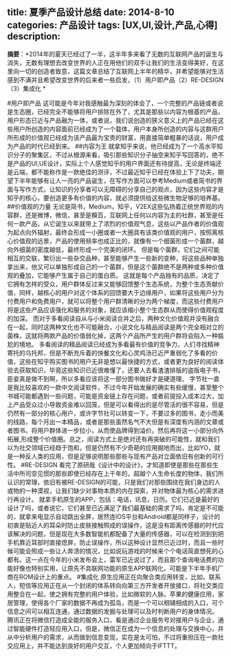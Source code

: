title: 夏季产品设计总结
date: 2014-8-10
categories: 产品设计
tags: [UX,UI,设计,产品,心得]
description:
---
**摘要**：*2014年的夏天已经过了一半，这半年多来看了无数的互联网产品的诞生与消失，无数有理想去改变世界的人正在用他们的双手让我们的生活变得美好，在这里向一切的创造者致意，这篇文章总结了互联网上半年的精华，并希望能够对生活感到不满并且希望改变世界的后来者一些启发，（1）用户即产品（2）RE-DESIGN（3）集成化 *

<!--more-->
#用户即产品
这可能是今年对我感触最为深刻的体会了，一个完整的产品链或者说是生态圈，已经完全不能够将用户排除在外了，尤其是那些以内容为根基的产品，用户形态已近与产品融为一体，或者说，我们说创造的狭义意义上的产品已经在这些用户所创造的内容面前已经成为了一个载体，用户本身所创造的内容与这群用户所形成的价值观已经成为该产品最为宝贵的财富，用直接简单粗暴的话说，用户成为产品的时代已经到来。
##内容为王
就拿知乎来说，他已经成为了一个高水平知识分子的聚集区，不过从根源来看，吸引那些知识分子抽空来知乎写回答的，绝不是产品的UI,UE设计，实际上个人感觉知乎的用户界面还有待提高，无论是终端还是云端，都不能称作是一款绝佳的测评，不过最近知乎已经在体验上下了功夫，期望下半年能够有让人一亮的产品诞生，在写作方面可以参考Medium或者简书的界面与写作方式，让知识的分享者可以无障碍的分享自己的观点，因为这些内容才是知乎的核心，要创造更多有价值的内容，就必须提供给这些微生物足够的培养基。
##价值观的力量
无论是简书，Medium，知乎，V2EX这些弘扬着正统世界观的内容群，还是微博，微信，甚至是糗百，互联网上任何以内容为主的社群，甚至是任何一款产品，从它诞生以来就带上了浓烈的价值观气息，这些以产品作者的价值观为起点向外辐射，最终会形成一小圈或者一大圈具有该类价值观的用户，按照离核心价值观的远景，产品的使用频率也成正比的，就像有一个细菌形成一个菌群，越向外细菌的密度越低，最终形成一个完美的闭环。
但是每个菌群，它们之间可能相互的交联，繁衍出一些杂交品种，甚至能够产生一些新的变种，将这些品种单独拿出来，他又可以单独形成自己的一个菌群，但是这个菌群绝不是两种或多种价值观的叠加，它能够产生属于自己的蛋白质。
这就是每个产品独有的品质，决定了它拥有怎样的受众，用户群体反过来又能够回馈整个生态系统，为整个生态贡献价值，同样，越核心的用户对这个体系的回馈要大于边缘用户，如果将这些用户分为付费用户和免费用户，就可以将整个用户群清晰的分为两个梯度，而这些付费用户将是这些产品应该强化和服务的对象，就应该缩小整个生态群从而使得价值观程度的加深。
而对于多看阅读自从与小米阅读合并之后，两种文化价值观并没有融合在一起，同时这两种文化也不可能融合，小说文化与精品阅读是两个完全相对立的菌株，这就将两款产品的价值弱化掉，这两个产品所产生的用户群将会陷入一种尴尬的境地。
多看阅读的精品阅读已经成为多看最有价值的竞争力，人们寻找精神寄托的乌托邦，但是不断充斥着的快餐文化和心灵鸡汤已近严重弱化了多看的价值，这些在知乎购买图书的用户无非是想以最快捷的方式，或者更为良好的阅读体验去获取知识，毕竟这些知识已近很难懂了，还要人去看渣渣排版的盗版电子书，臣妾真是做不到啊，所以多看应该将这一部分图书做好才是硬道理。
字节社一直是我比较喜欢的一款中文阅读软件，不过今年开始发展的确实有些缓慢，甚至整个书城可能都遇到一些问题，可能是资金链上存在问题，或者前提投入成本过大，加上产品受众过小导致资金难以回笼，但是可以看得出的是尽管活的很不容易，但是仍然有一部分的核心用户，或许字节社可以转变一下，不要过多的图书，走小而美的线路，每个月出一本精品，或者是那些虽然名气不大但是有深度有内涵的文章或者图书。将用户群体进一步拉小，从而使品牌得到溢价。然后再将这一小部分向外拓展,形成整个价值圈。总之，阅读方式上是绝对还有再突破的可能性，就和我们以为社交领域已经趋于饱和，但是仍然有不少奇葩的应用掘地而出，比如YO，就是一种反人类的应用，但是足够说明那些那些与现有产品对立面依旧有创新的可行性。
#RE-DESIGN
看完了原研哉《设计中的设计》，才知道即使是那些在那些生活中所司空见惯的那些即使已经存在上千年的，超越个人生命长度的物体，我们所认识的常理，依旧有被RE-DESIGN的可能，只是我们对那些围绕在我们身边的人或物的一种漠视，让我们缺少对事物本质的内在探索，并对物体最为核心的需求进行再设计。
就拿手机原生的APP，包括：电话，讯息，日历。它们已近是最好的设计了吗，或者说它，它们甚至已近满足了我们最基础的需求了吗，肯定是不可能的，就拿来电显示自动跳出全屏，居然连IOS平台和Android都是同样子，设计的初衷是贴近人的耳朵时防止皮肤接触照成的误操作，这是没有距离传感器的时代应该解决的问题，但是现在大多数智能机都配备了大量的传感器，可以在检测到到把手机靠近耳部时直接熄屏，防止误操作，所以这种设计显然已近过时，而且一些时候可能会照成一些让人奔溃的情况，比如说玩游戏的时候来个个电话简直想死的心都有。这一点在今年的小米发布会上，雷军已近说过了，而且那个查询电话费的功能好像也特别实用，让原先不具联网功能的原生APP联网化，可能是下半年手机厂商在ROM设计上的重点。
#集成化
原生应用正在向聚合类应用转变，比如，联系人，短信等应用正在从一个封闭的体系转向向第三方开发者开放接口，将社交类应用整合在一起，使之拥有完整的用户体验，比如微软的人脉。苹果的健康应用，家居管理，使得各个厂家的数据不再成为孤岛，而是一个可以相辅相成的入口，可个信息之间可以相互连通，通过数据的发掘与处理可以及时判断用户的身体情况。
腾讯正在将微信打造成全能的服务入口，看是通过企业服务号对接用户与企业，通过智能硬件打造轻应用入口，但是，微信正在成为一个信息的处理与交换中心，并从中分析用户的需求，从而做到信息变现，实在是太可怕，不过将重担压在一款社交应用上，并不能达到良好的用户交互，个人更加倾向于IFTTT。
